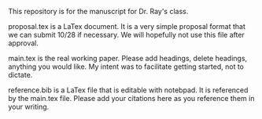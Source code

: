 This repository is for the manuscript for Dr. Ray's class.

proposal.tex is a LaTex document.  It is a very simple proposal format that we can submit 10/28 if necessary.  We will hopefully not use this file after approval.

main.tex is the real working paper.  Please add headings, delete headings, anything you would like. My intent was to facilitate getting started, not to dictate.

reference.bib is a LaTex file that is editable with notebpad.  It is referenced by the main.tex file.  Please add your citations here as you reference them in your writing.
